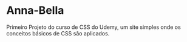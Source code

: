 # Anna-Bella
Primeiro Projeto do curso de CSS do Udemy, um site simples onde os conceitos básicos de CSS são aplicados.
